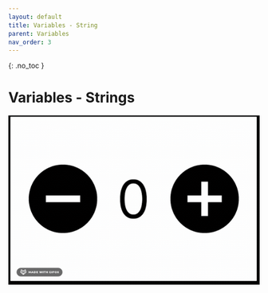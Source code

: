 ```yaml
---
layout: default
title: Variables - String
parent: Variables
nav_order: 3
---
```


{: .no_toc }

# Variables - Strings

![](./variables_number_2024/add.gif)

